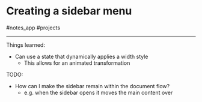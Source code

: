 # Creating a sidebar menu

#notes_app #projects 

---

Things learned:
- Can use a state that dynamically applies a width style
	- This allows for an animated transformation

TODO:
- How can I make the sidebar remain within the document flow?
	- e.g. when the sidebar opens it moves the main content over